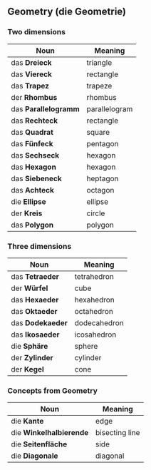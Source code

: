 ## Geometry (die Geometrie)

### Two dimensions

| Noun                   | Meaning       |
| ---------------------- | ------------- |
| das **Dreieck**        | triangle      |
| das **Viereck**        | rectangle     |
| das **Trapez**         | trapeze       |
| der **Rhombus**        | rhombus       |
| das **Parallelogramm** | parallelogram |
| das **Rechteck**       | rectangle     |
| das **Quadrat**        | square        |
| das **Fünfeck**        | pentagon      |
| das **Sechseck**       | hexagon       |
| das **Hexagon**        | hexagon       |
| das **Siebeneck**      | heptagon      |
| das **Achteck**        | octagon       |
| die **Ellipse**        | ellipse       |
| der **Kreis**          | circle        |
| das **Polygon**        | polygon       |

### Three dimensions

| Noun               | Meaning      |
| ------------------ | ------------ |
| das **Tetraeder**  | tetrahedron  |
| der **Würfel**     | cube         |
| das **Hexaeder**   | hexahedron   |
| das **Oktaeder**   | octahedron   |
| das **Dodekaeder** | dodecahedron |
| das **Ikosaeder**  | icosahedron  |
| die **Sphäre**     | sphere       |
| der **Zylinder**   | cylinder     |
| der **Kegel**      | cone         |

### Concepts from Geometry

| Noun                      | Meaning        |
| ------------------------- | -------------- |
| die **Kante**             | edge           |
| die **Winkelhalbierende** | bisecting line |
| die **Seitenfläche**      | side           |
| die **Diagonale**         | diagonal       |https://www.germanveryeasy.com/mathematics-in-german
